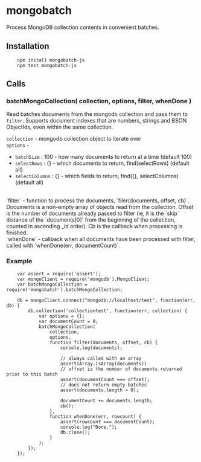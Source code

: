 mongobatch
==========

Process MongoDB collection contents in convenient batches.

## Installation

        npm install mongobatch-js
        npm test mongobatch-js

## Calls

### batchMongoCollection( collection, options, filter, whenDone )

Read batches documents from the mongodb collection and pass them to `filter`.
Supports document indexes that are numbers, strings and BSON ObjectIds, even
within the same collection.

`collection` - mongodb collection object to iterate over
<br>
`options` -
<br>
- `batchSize` : 100 - how many documents to return at a time (default 100)
- `selectRows` : {} - which documents to return, find(selectRows) (default all)
- `selectColumns` : {} - which fields to return, find({}, selectColumns) (default all)
<br>
`filter` - function to process the documents, `filer(documents, offset, cb)`.
    Documents is a non-empty array of objects read from the collection.
    Offset is the number of documents already passed to filter (ie, it is the
    `skip` distance of the `documents[0]` from the beginning of the
    collection, counted in ascending _id order).  Cb is the callback when
    processing is finished.
<br>
`whenDone` - callback when all documents have been processed with filter,
    called with `whenDone(err, documentCount)`.

### Example

        var assert = require('assert');
        var mongoClient = require('mongodb').MongoClient;
        var batchMongoCollection = require('mongobatch').batchMongoCollection;

        db = mongoClient.connect("mongodb://localhost/test", function(err, db) {
            db.collection('collectiontest', function(err, collection) {
                var options = {};
                var documentCount = 0;
                batchMongoCollection(
                    collection,
                    options,
                    function filter(documents, offset, cb) {
                        console.log(documents);

                        // always called with an array
                        assert(Array.isArray(documents))
                        // offset is the number of documents returned prior to this batch
                        assert(documentCount === offset);
                        // does not return empty batches
                        assert(documents.length > 0);

                        documentCount += documents.length;
                        cb();
                    },
                    function whenDone(err, rowcount) {
                        assert(rowcount === documentCount);
                        console.log("Done.");
                        db.close();
                    }
                );
            });
        });
